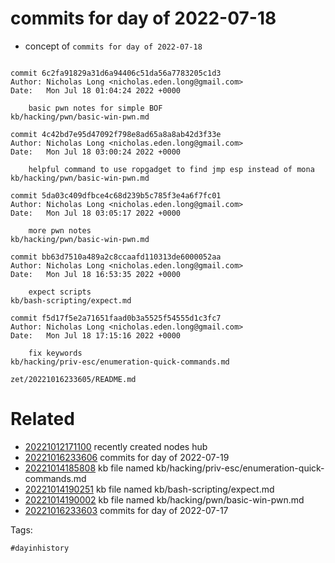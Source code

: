 # commits for day of 2022-07-18

- concept of `commits for day of 2022-07-18`

```

commit 6c2fa91829a31d6a94406c51da56a7783205c1d3
Author: Nicholas Long <nicholas.eden.long@gmail.com>
Date:   Mon Jul 18 01:04:24 2022 +0000

    basic pwn notes for simple BOF
kb/hacking/pwn/basic-win-pwn.md

commit 4c42bd7e95d47092f798e8ad65a8a8ab42d3f33e
Author: Nicholas Long <nicholas.eden.long@gmail.com>
Date:   Mon Jul 18 03:00:24 2022 +0000

    helpful command to use ropgadget to find jmp esp instead of mona
kb/hacking/pwn/basic-win-pwn.md

commit 5da03c409dfbce4c68d239b5c785f3e4a6f7fc01
Author: Nicholas Long <nicholas.eden.long@gmail.com>
Date:   Mon Jul 18 03:05:17 2022 +0000

    more pwn notes
kb/hacking/pwn/basic-win-pwn.md

commit bb63d7510a489a2c8ccaafd110313de6000052aa
Author: Nicholas Long <nicholas.eden.long@gmail.com>
Date:   Mon Jul 18 16:53:35 2022 +0000

    expect scripts
kb/bash-scripting/expect.md

commit f5d17f5e2a71651faad0b3a5525f54555d1c3fc7
Author: Nicholas Long <nicholas.eden.long@gmail.com>
Date:   Mon Jul 18 17:15:16 2022 +0000

    fix keywords
kb/hacking/priv-esc/enumeration-quick-commands.md
```

` zet/20221016233605/README.md `

# Related

- [20221012171100](/zet/20221012171100/README.md) recently created nodes hub
- [20221016233606](/zet/20221016233606/README.md) commits for day of 2022-07-19
- [20221014185808](/zet/20221014185808/README.md) kb file named kb/hacking/priv-esc/enumeration-quick-commands.md
- [20221014190251](/zet/20221014190251/README.md) kb file named kb/bash-scripting/expect.md
- [20221014190002](/zet/20221014190002/README.md) kb file named kb/hacking/pwn/basic-win-pwn.md
- [20221016233603](/zet/20221016233603/README.md) commits for day of 2022-07-17

Tags:

    #dayinhistory
